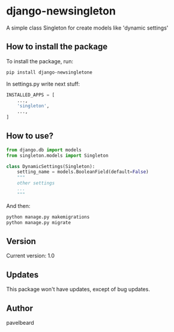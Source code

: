 # django-newsingleton

A simple class Singleton for create models like 'dynamic settings'

## How to install the package

To install the package, run:

```bash
pip install django-newsingletone
```
In settings.py write next stuff:

```python
INSTALLED_APPS = [
    ...,
    'singleton',
    ...,
]
```

## How to use?

```python
from django.db import models
from singleton.models import Singleton

class DynamicSettings(Singleton):
    setting_name = models.BooleanField(default=False)
    """
    other settings
    ...
    """
```

And then:

```bash
python manage.py makemigrations
python manage.py migrate
```

## Version

Current version: 1.0

## Updates

This package won't have updates, except of bug updates.

## Author

pavelbeard